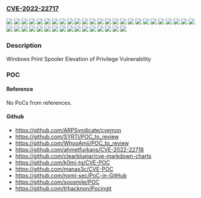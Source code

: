 ### [CVE-2022-22717](https://cve.mitre.org/cgi-bin/cvename.cgi?name=CVE-2022-22717)
![](https://img.shields.io/static/v1?label=Product&message=Windows%2010%20Version%201507&color=blue)
![](https://img.shields.io/static/v1?label=Product&message=Windows%2010%20Version%201607&color=blue)
![](https://img.shields.io/static/v1?label=Product&message=Windows%2010%20Version%201809&color=blue)
![](https://img.shields.io/static/v1?label=Product&message=Windows%2010%20Version%201909&color=blue)
![](https://img.shields.io/static/v1?label=Product&message=Windows%2010%20Version%2020H2&color=blue)
![](https://img.shields.io/static/v1?label=Product&message=Windows%2010%20Version%2021H1&color=blue)
![](https://img.shields.io/static/v1?label=Product&message=Windows%2010%20Version%2021H2&color=blue)
![](https://img.shields.io/static/v1?label=Product&message=Windows%2011%20version%2021H2&color=blue)
![](https://img.shields.io/static/v1?label=Product&message=Windows%207%20Service%20Pack%201&color=blue)
![](https://img.shields.io/static/v1?label=Product&message=Windows%207&color=blue)
![](https://img.shields.io/static/v1?label=Product&message=Windows%208.1&color=blue)
![](https://img.shields.io/static/v1?label=Product&message=Windows%20Server%202008%20%20Service%20Pack%202&color=blue)
![](https://img.shields.io/static/v1?label=Product&message=Windows%20Server%202008%20R2%20Service%20Pack%201%20(Server%20Core%20installation)&color=blue)
![](https://img.shields.io/static/v1?label=Product&message=Windows%20Server%202008%20R2%20Service%20Pack%201&color=blue)
![](https://img.shields.io/static/v1?label=Product&message=Windows%20Server%202008%20Service%20Pack%202%20(Server%20Core%20installation)&color=blue)
![](https://img.shields.io/static/v1?label=Product&message=Windows%20Server%202008%20Service%20Pack%202&color=blue)
![](https://img.shields.io/static/v1?label=Product&message=Windows%20Server%202012%20(Server%20Core%20installation)&color=blue)
![](https://img.shields.io/static/v1?label=Product&message=Windows%20Server%202012%20R2%20(Server%20Core%20installation)&color=blue)
![](https://img.shields.io/static/v1?label=Product&message=Windows%20Server%202012%20R2&color=blue)
![](https://img.shields.io/static/v1?label=Product&message=Windows%20Server%202012&color=blue)
![](https://img.shields.io/static/v1?label=Product&message=Windows%20Server%202016%20(Server%20Core%20installation)&color=blue)
![](https://img.shields.io/static/v1?label=Product&message=Windows%20Server%202016&color=blue)
![](https://img.shields.io/static/v1?label=Product&message=Windows%20Server%202019%20(Server%20Core%20installation)&color=blue)
![](https://img.shields.io/static/v1?label=Product&message=Windows%20Server%202019&color=blue)
![](https://img.shields.io/static/v1?label=Product&message=Windows%20Server%202022&color=blue)
![](https://img.shields.io/static/v1?label=Product&message=Windows%20Server%20version%2020H2&color=blue)
![](https://img.shields.io/static/v1?label=Version&message=10.0.0%3C%2010.0.10240.19204%20&color=brighgreen)
![](https://img.shields.io/static/v1?label=Version&message=10.0.0%3C%2010.0.14393.4946%20&color=brighgreen)
![](https://img.shields.io/static/v1?label=Version&message=10.0.0%3C%2010.0.17763.2565%20&color=brighgreen)
![](https://img.shields.io/static/v1?label=Version&message=10.0.0%3C%2010.0.18363.2094%20&color=brighgreen)
![](https://img.shields.io/static/v1?label=Version&message=10.0.0%3C%2010.0.19042.1526%20&color=brighgreen)
![](https://img.shields.io/static/v1?label=Version&message=10.0.0%3C%2010.0.19043.1526%20&color=brighgreen)
![](https://img.shields.io/static/v1?label=Version&message=10.0.0%3C%2010.0.19044.1526%20&color=brighgreen)
![](https://img.shields.io/static/v1?label=Version&message=10.0.0%3C%2010.0.20348.524%20&color=brighgreen)
![](https://img.shields.io/static/v1?label=Version&message=10.0.0%3C%2010.0.22000.493%20&color=brighgreen)
![](https://img.shields.io/static/v1?label=Version&message=6.0.0%3C%206.0.6003.21374%20&color=brighgreen)
![](https://img.shields.io/static/v1?label=Version&message=6.0.0%3C%206.1.7601.25860%20&color=brighgreen)
![](https://img.shields.io/static/v1?label=Version&message=6.1.0%3C%206.1.7601.25860%20&color=brighgreen)
![](https://img.shields.io/static/v1?label=Version&message=6.2.0%3C%206.2.9200.23605%20&color=brighgreen)
![](https://img.shields.io/static/v1?label=Version&message=6.3.0%3C%206.3.9600.20269%20&color=brighgreen)
![](https://img.shields.io/static/v1?label=Vulnerability&message=Elevation%20of%20Privilege&color=brighgreen)

### Description

Windows Print Spooler Elevation of Privilege Vulnerability

### POC

#### Reference
No PoCs from references.

#### Github
- https://github.com/ARPSyndicate/cvemon
- https://github.com/SYRTI/POC_to_review
- https://github.com/WhooAmii/POC_to_review
- https://github.com/ahmetfurkans/CVE-2022-22718
- https://github.com/clearbluejar/cve-markdown-charts
- https://github.com/k0mi-tg/CVE-POC
- https://github.com/manas3c/CVE-POC
- https://github.com/nomi-sec/PoC-in-GitHub
- https://github.com/soosmile/POC
- https://github.com/trhacknon/Pocingit


